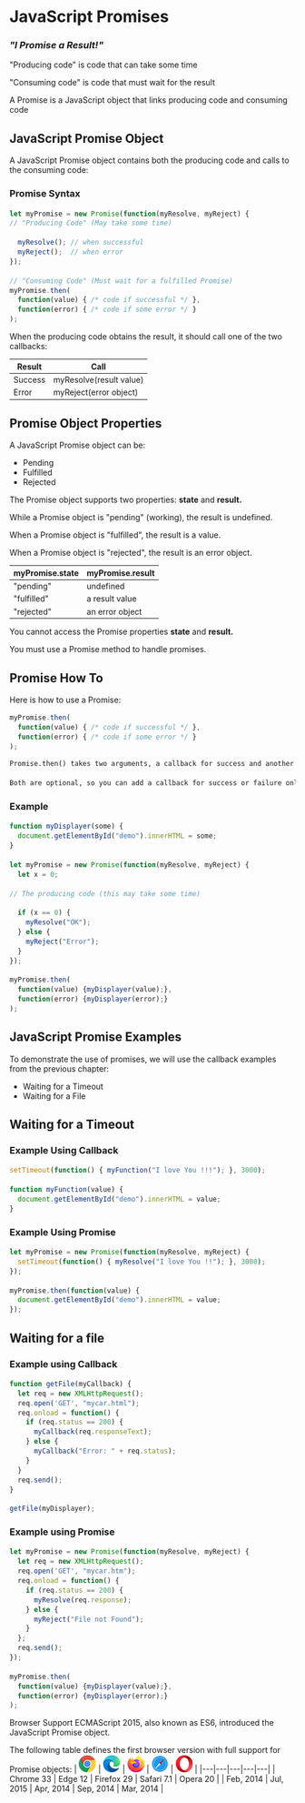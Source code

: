 # JavaScript Promises


### *"I Promise a Result!"*

"Producing code" is code that can take some time

"Consuming code" is code that must wait for the result

A Promise is a JavaScript object that links producing code and consuming code


## JavaScript Promise Object
A JavaScript Promise object contains both the producing code and calls to the consuming code:

### Promise Syntax
```js
let myPromise = new Promise(function(myResolve, myReject) {
// "Producing Code" (May take some time)

  myResolve(); // when successful
  myReject();  // when error
});

// "Consuming Code" (Must wait for a fulfilled Promise)
myPromise.then(
  function(value) { /* code if successful */ },
  function(error) { /* code if some error */ }
);
```


When the producing code obtains the result, it should call one of the two callbacks:

| **Result**	| **Call** |
|----|----|
| Success	| myResolve(result value) |
| Error	| myReject(error object) |


## Promise Object Properties
A JavaScript Promise object can be:

* Pending
* Fulfilled
* Rejected

The Promise object supports two properties: **state** and **result.**

While a Promise object is "pending" (working), the result is undefined.

When a Promise object is "fulfilled", the result is a value.

When a Promise object is "rejected", the result is an error object.

| **myPromise.state**	| **myPromise.result** |
|-----|------|
| "pending"	| undefined |
| "fulfilled"	| a result value |
| "rejected"	| an error object |


You cannot access the Promise properties **state** and **result.**

You must use a Promise method to handle promises.


## Promise How To
Here is how to use a Promise:
```js
myPromise.then(
  function(value) { /* code if successful */ },
  function(error) { /* code if some error */ }
);
```

```html
Promise.then() takes two arguments, a callback for success and another for failure.

Both are optional, so you can add a callback for success or failure only.
```


### Example
```js
function myDisplayer(some) {
  document.getElementById("demo").innerHTML = some;
}

let myPromise = new Promise(function(myResolve, myReject) {
  let x = 0;

// The producing code (this may take some time)

  if (x == 0) {
    myResolve("OK");
  } else {
    myReject("Error");
  }
});

myPromise.then(
  function(value) {myDisplayer(value);},
  function(error) {myDisplayer(error);}
);
```



## JavaScript Promise Examples
To demonstrate the use of promises, we will use the callback examples from the previous chapter:

* Waiting for a Timeout
* Waiting for a File


## Waiting for a Timeout

### Example Using Callback
```js
setTimeout(function() { myFunction("I love You !!!"); }, 3000);

function myFunction(value) {
  document.getElementById("demo").innerHTML = value;
}
```

### Example Using Promise
```js
let myPromise = new Promise(function(myResolve, myReject) {
  setTimeout(function() { myResolve("I love You !!"); }, 3000);
});

myPromise.then(function(value) {
  document.getElementById("demo").innerHTML = value;
});
```


## Waiting for a file

### Example using Callback
```js
function getFile(myCallback) {
  let req = new XMLHttpRequest();
  req.open('GET', "mycar.html");
  req.onload = function() {
    if (req.status == 200) {
      myCallback(req.responseText);
    } else {
      myCallback("Error: " + req.status);
    }
  }
  req.send();
}

getFile(myDisplayer);
```


### Example using Promise
```js
let myPromise = new Promise(function(myResolve, myReject) {
  let req = new XMLHttpRequest();
  req.open('GET', "mycar.htm");
  req.onload = function() {
    if (req.status == 200) {
      myResolve(req.response);
    } else {
      myReject("File not Found");
    }
  };
  req.send();
});

myPromise.then(
  function(value) {myDisplayer(value);},
  function(error) {myDisplayer(error);}
);
```


Browser Support
ECMAScript 2015, also known as ES6, introduced the JavaScript Promise object.

The following table defines the first browser version with full support for Promise objects:
| ![](../../Icons/compatible_chrome.png) | ![](../../Icons/compatible_edge.png) | ![](../../Icons/compatible_firefox.png) | ![](../../Icons/compatible_safari.png) | ![](../../Icons/compatible_opera.png) |
|---|---|---|---|---|
| Chrome 33	| Edge 12	| Firefox 29	| Safari 7.1	| Opera 20 |
| Feb, 2014	| Jul, 2015	| Apr, 2014	| Sep, 2014	| Mar, 2014 |
